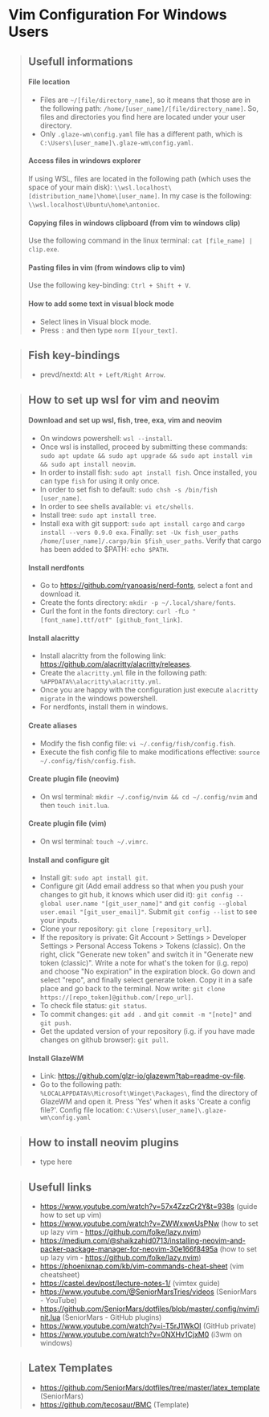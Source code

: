 # Vim Configuration For Windows Users
> ## Usefull informations
> #### File location
> - Files are ```~/[file/directory_name]```, so it means that those are in the following path: ```/home/[user_name]/[file/directory_name]```. So, files and directories you find here are located under your user directory.
> - Only ```.glaze-wm\config.yaml``` file has a different path, which is ```C:\Users\[user_name]\.glaze-wm\config.yaml```.
> #### Access files in windows explorer
> If using WSL, files are located in the following path (which uses the space of your main disk): ```\\wsl.localhost\[distribution_name]\home\[user_name]```. In my case is the following: ```\\wsl.localhost\Ubuntu\home\antonioc```.
> #### Copying files in windows clipboard (from vim to windows clip)
> Use the following command in the linux terminal: ```cat [file_name] | clip.exe```.
> #### Pasting files in vim (from windows clip to vim)
> Use the following key-binding: ```Ctrl + Shift + V```.
> #### How to add some text in visual block mode
> - Select lines in Visual block mode.
> - Press ```:``` and then type ```norm I[your_text]```.

> ## Fish key-bindings
> - prevd/nextd: ```Alt + Left/Right Arrow```.

> ## How to set up wsl for vim and neovim
> #### Download and set up wsl, fish, tree, exa, vim and neovim
> - On windows powershell: ```wsl --install```.
> - Once wsl is installed, proceed by submitting these commands: ```sudo apt update && sudo apt upgrade && sudo apt install vim && sudo apt install neovim```.
> - In order to install fish: ```sudo apt install fish```. Once installed, you can type ```fish``` for using it only once.
> - In order to set fish to default: ```sudo chsh -s /bin/fish [user_name]```.
> - In order to see shells available: ```vi etc/shells```.
> - Install tree: ```sudo apt install tree```.
> - Install exa with git support: ```sudo apt install cargo``` and ```cargo install --vers 0.9.0 exa```. Finally: ```set -Ux fish_user_paths /home/[user_name]/.cargo/bin $fish_user_paths```. Verify that cargo has been added to $PATH: ```echo $PATH```.
> #### Install nerdfonts
> - Go to https://github.com/ryanoasis/nerd-fonts, select a font and download it.
> - Create the fonts directory: ```mkdir -p ~/.local/share/fonts```.
> - Curl the font in the fonts directory: ```curl -fLo "[font_name].ttf/otf" [github_font_link]```.
> #### Install alacritty
> - Install alacritty from the following link: https://github.com/alacritty/alacritty/releases.
> - Create the ```alacritty.yml``` file in the following path: ```%APPDATA%\alacritty\alacritty.yml```.
> - Once you are happy with the configuration just execute ```alacritty migrate``` in the windows powershell.
> - For nerdfonts, install them in windows.
> #### Create aliases
> - Modify the fish config file: ```vi ~/.config/fish/config.fish```.
> - Execute the fish config file to make modifications effective: ```source ~/.config/fish/config.fish```.
> #### Create plugin file (neovim)
> - On wsl terminal: ```mkdir ~/.config/nvim && cd ~/.config/nvim``` and then ```touch init.lua```.
> #### Create plugin file (vim)
> - On wsl terminal: ```touch ~/.vimrc```.
> #### Install and configure git
> - Install git: ```sudo apt install git```.
> - Configure git (Add email address so that when you push your changes to git hub, it knows which user did it): ```git config --global user.name "[git_user_name]"``` and ```git config --global user.email "[git_user_email]"```. Submit ```git config --list``` to see your inputs.
> - Clone your repository: ```git clone [repository_url]```.
> - If the repository is private: Git Account > Settings > Developer Settings > Personal Access Tokens > Tokens (classic). On the right, click "Generate new token" and switch it in "Generate new token (classic)". Write a note for what's the token for (i.g. repo) and choose "No expiration" in the expiration block. Go down and select "repo", and finally select generate token. Copy it in a safe place and go back to the terminal. Now write: ```git clone https://[repo_token]@github.com/[repo_url]```. 
> - To check file status: ```git status```.
> - To commit changes: ```git add .``` and ```git commit -m "[note]"``` and ```git push```.
> - Get the updated version of your repository (i.g. if you have made changes on github browser): ```git pull```.
> #### Install GlazeWM
> - Link: https://github.com/glzr-io/glazewm?tab=readme-ov-file.
> - Go to the following path: ```%LOCALAPPDATA%\Microsoft\Winget\Packages\```, find the directory of GlazeWM and open it. Press 'Yes' when it asks 'Create a config file?'. Config file location: ```C:\Users\[user_name]\.glaze-wm\config.yaml```

> ## How to install neovim plugins
> - type here

> ## Usefull links
> - https://www.youtube.com/watch?v=57x4ZzzCr2Y&t=938s (guide how to set up vim)
> - https://www.youtube.com/watch?v=ZWWxwwUsPNw (how to set up lazy vim - https://github.com/folke/lazy.nvim)
> - https://medium.com/@shaikzahid0713/installing-neovim-and-packer-package-manager-for-neovim-30e166f8495a (how to set up lazy vim - https://github.com/folke/lazy.nvim)
> - https://phoenixnap.com/kb/vim-commands-cheat-sheet (vim cheatsheet)
> - https://castel.dev/post/lecture-notes-1/ (vimtex guide)
> - https://www.youtube.com/@SeniorMarsTries/videos (SeniorMars - YouTube)
> - https://github.com/SeniorMars/dotfiles/blob/master/.config/nvim/init.lua (SeniorMars - GitHub plugins)
> - https://www.youtube.com/watch?v=i-T5rJ1WkOI (GitHub private)
> - https://www.youtube.com/watch?v=0NXHv1CjxM0 (i3wm on windows)

> ## Latex Templates
> - https://github.com/SeniorMars/dotfiles/tree/master/latex_template (SeniorMars)
> - https://github.com/tecosaur/BMC (Template)
